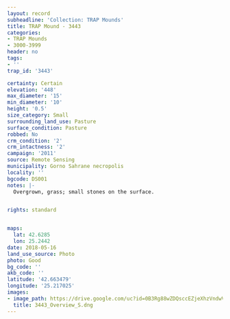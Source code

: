 ```yaml
---
layout: record
subheadline: 'Collection: TRAP Mounds'
title: TRAP Mound - 3443
categories:
- TRAP Mounds
- 3000-3999
header: no
tags:
- ''
trap_id: '3443'

certainty: Certain
elevation: '448'
max_diameter: '15'
min_diameter: '10'
height: '0.5'
size_category: Small
surrounding_land_use: Pasture
surface_condition: Pasture
robbed: No
crm_condition: '2'
crm_intactness: '2'
campaign: '2011'
source: Remote Sensing
municipality: Gorno Sahrane necropolis
locality: ''
bgcode: DS001
notes: |-
  Overgrown, grass; small stones on the surface.


rights: standard


maps:
  lat: 42.6285
  lon: 25.2442
date: 2018-05-16
land_use_source: Photo
photo: Good
bg_code: ''
akb_code: ''
latitude: '42.663479'
longitude: '25.217025'
images:
- image_path: https://drive.google.com/uc?id=0B3Rg88wZDQsccEZjeXhzVndwVWs
  title: 3443_Overview_S.dng
---
```


